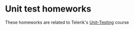 # Unit test homeworks 
These homeworks are related to Telerik's [Unit-Testing](https://github.com/TelerikAcademy/Unit-Testing) course